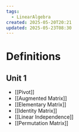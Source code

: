```yaml
---
tags:
  - LinearAlgebra
created: 2025-05-20T20:21
updated: 2025-05-23T08:30
---
```


# Definitions
## Unit 1
- [[Pivot]]
- [[Augmented Matrix]]
- [[Elementary Matrix]]
- [[Identity Matrix]]
- [[Linear Independence]]
- [[Permutation Matrix]]
